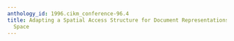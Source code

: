 ```yaml
---
anthology_id: 1996.cikm_conference-96.4
title: Adapting a Spatial Access Structure for Document Representations in Vector
  Space
---
```

